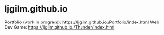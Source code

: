 # ljgilm.github.io

Portfolio (work in progress): https://ljgilm.github.io./Portfolio/index.html
Web Dev Game: https://ljgilm.github.io./Thunder/index.html
